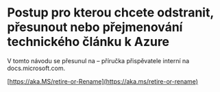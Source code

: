 # <a name="steps-to-follow-when-you-want-to-delete-move-or-rename-an-azure-technical-article"></a>Postup pro kterou chcete odstranit, přesunout nebo přejmenování technického článku k Azure

V tomto návodu se přesunul na – příručka přispěvatele interní na docs.microsoft.com.

[https://aka.MS/retire-or-Rename](https://aka.ms/retire-or-rename)
